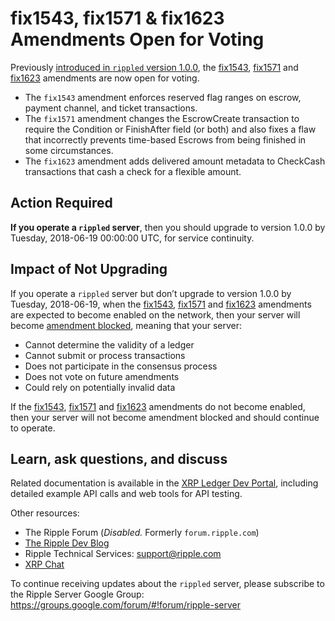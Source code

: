 # fix1543, fix1571 & fix1623 Amendments Open for Voting

Previously [introduced in `rippled` version 1.0.0](https://developers.ripple.com/blog/2018/rippled-1.0.0.html), the [fix1543](https://developers.ripple.com/known-amendments.html#fix1543), [fix1571](https://developers.ripple.com/known-amendments.html#fix1571) and [fix1623](https://developers.ripple.com/known-amendments.html#fix1623) amendments are now open for voting.

* The `fix1543` amendment enforces reserved flag ranges on escrow, payment channel, and ticket transactions.
* The `fix1571` amendment changes the EscrowCreate transaction to require the Condition or FinishAfter field (or both) and also fixes a flaw that incorrectly prevents time-based Escrows from being finished in some circumstances.
* The `fix1623` amendment adds delivered amount metadata to CheckCash transactions that cash a check for a flexible amount.

## Action Required

**If you operate a `rippled` server**, then you should upgrade to version 1.0.0 by Tuesday, 2018-06-19 00:00:00 UTC, for service continuity.

## Impact of Not Upgrading

If you operate a `rippled` server but don’t upgrade to version 1.0.0 by Tuesday, 2018-06-19, when the [fix1543](https://developers.ripple.com/known-amendments.html#fix1543), [fix1571](https://developers.ripple.com/known-amendments.html#fix1571) and [fix1623](https://developers.ripple.com/known-amendments.html#fix1623) amendments are expected to become enabled on the network, then your server will become [amendment blocked](https://developers.ripple.com/amendments.html#amendment-blocked), meaning that your server:

* Cannot determine the validity of a ledger
* Cannot submit or process transactions
* Does not participate in the consensus process
* Does not vote on future amendments
* Could rely on potentially invalid data

If the [fix1543](https://developers.ripple.com/known-amendments.html#fix1543), [fix1571](https://developers.ripple.com/known-amendments.html#fix1571) and [fix1623](https://developers.ripple.com/known-amendments.html#fix1623) amendments do not become enabled, then your server will not become amendment blocked and should continue to operate.

## Learn, ask questions, and discuss
Related documentation is available in the [XRP Ledger Dev Portal](https://developers.ripple.com/), including detailed example API calls and web tools for API testing.

Other resources:

* The Ripple Forum (_Disabled._ Formerly `forum.ripple.com`)
* [The Ripple Dev Blog](https://developers.ripple.com/blog/)
* Ripple Technical Services: <support@ripple.com>
* [XRP Chat](http://www.xrpchat.com/)

To continue receiving updates about the `rippled` server, please subscribe to the Ripple Server Google Group: <https://groups.google.com/forum/#!forum/ripple-server>
